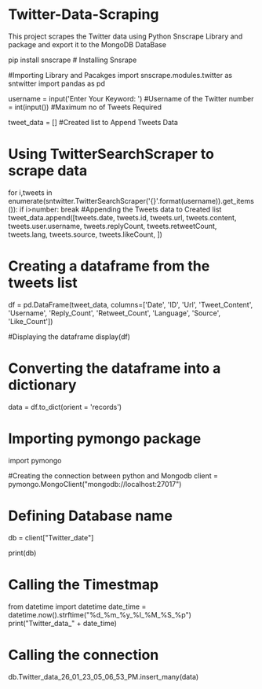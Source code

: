 # Twitter-Data-Scraping
This project scrapes the Twitter data using Python Snscrape Library and package and export it to the MongoDB DataBase


pip install snscrape # Installing Snsrape

#Importing Library and Pacakges
import snscrape.modules.twitter as sntwitter 
import pandas as pd

username = input('Enter Your Keyword: ') #Username of the Twitter
number = int(input()) #Maximum no of Tweets Required

tweet_data = [] #Created list to Append Tweets Data

# Using TwitterSearchScraper to scrape data 
for i,tweets in enumerate(sntwitter.TwitterSearchScraper('{}'.format(username)).get_items()):
  if i>number:
    break
#Appending the Tweets data to Created list
  tweet_data.append([tweets.date, tweets.id, tweets.url, tweets.content, tweets.user.username, tweets.replyCount, tweets.retweetCount, tweets.lang, tweets.source, tweets.likeCount,   ])

# Creating a dataframe from the tweets list
df = pd.DataFrame(tweet_data, columns=['Date', 'ID', 'Url', 'Tweet_Content', 'Username',  'Reply_Count', 'Retweet_Count', 'Language', 'Source', 'Like_Count'])

#Displaying the dataframe
display(df) 

# Converting the dataframe into a dictionary
data = df.to_dict(orient = 'records') 

# Importing pymongo package
import pymongo

#Creating the connection between python and Mongodb
client = pymongo.MongoClient("mongodb://localhost:27017")

# Defining Database name
db = client["Twitter_date"]

print(db)

# Calling the Timestmap
from datetime import datetime
date_time = datetime.now().strftime("%d_%m_%y_%I_%M_%S_%p")
print("Twitter_data_" + date_time)

# Calling the connection
db.Twitter_data_26_01_23_05_06_53_PM.insert_many(data)
